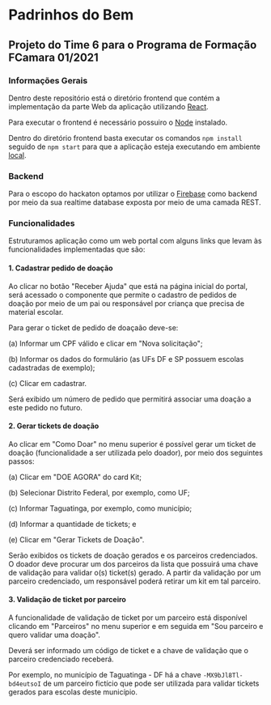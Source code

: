 # Padrinhos do Bem
## Projeto do Time 6 para o Programa de Formação FCamara 01/2021

### Informações Gerais

Dentro deste repositório está o diretório frontend que contém a implementação da parte Web da aplicação utilizando <a href="https://pt-br.reactjs.org/" target="_blank">React</a>.

Para executar o frontend é necessário possuiro o <a target="_blank" href="https://nodejs.org/en/download/">Node</a> instalado.

Dentro do diretório frontend basta executar os comandos `npm install` seguido de `npm start` para que a aplicação esteja executando em ambiente <a target="_blank" href="http://localhost:3000">local</a>.

### Backend

Para o escopo do hackaton optamos por utilizar o <a target="_blank" href="https://firebase.google.com/">Firebase</a> como backend por meio da sua realtime database exposta por meio de uma camada REST.

### Funcionalidades

Estruturamos aplicação como um web portal com alguns links que levam às funcionalidades implementadas que são:


#### 1. Cadastrar pedido de doação

Ao clicar no botão "Receber Ajuda" que está na página inicial do portal, será acessado o componente que permite o cadastro de pedidos de doação por meio de um pai ou responsável por criança que precisa de material escolar.

Para gerar o ticket de pedido de doaçaão deve-se:

(a) Informar um CPF válido e clicar em "Nova solicitação";

(b) Informar os dados do formulário (as UFs DF e SP possuem escolas cadastradas de exemplo);

(c) Clicar em cadastrar.

Será exibido um número de pedido que permitirá associar uma doação a este pedido no futuro.


#### 2. Gerar tickets de doação

Ao clicar em "Como Doar" no menu superior é possível gerar um ticket de doação (funcionalidade a ser utilizada pelo doador), por meio dos seguintes passos:

(a) Clicar em "DOE AGORA" do card Kit;

(b) Selecionar Distrito Federal, por exemplo, como UF;

(c) Informar Taguatinga, por exemplo, como município;

(d) Informar a quantidade de tickets; e

(e) Clicar em "Gerar Tickets de Doação".


Serão exibidos os tickets de doação gerados e os parceiros credenciados. O doador deve procurar um dos parceiros da lista que possuirá uma chave de validação para validar o(s) ticket(s) gerado. A partir da validação por um parceiro credenciado, um responsável poderá retirar um kit em tal parceiro.


#### 3. Validação de ticket por parceiro


A funcionalidade de validação de ticket por um parceiro está disponível clicando em "Parceiros" no menu superior e em seguida em "Sou parceiro e quero validar uma doação".


Deverá ser informado um código de ticket e a chave de validação que o parceiro credenciado receberá.

Por exemplo, no município de Taguatinga - DF há a chave `-MX9bJl8Tl-bd4eutsoI` de um parceiro fictício que pode ser utilizada para validar tickets gerados para escolas deste município.

